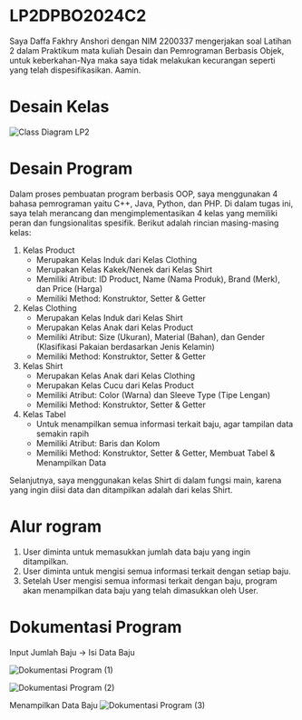 # LP2DPBO2024C2

Saya Daffa Fakhry Anshori dengan NIM 2200337 mengerjakan soal Latihan 2 dalam Praktikum mata kuliah Desain dan Pemrograman Berbasis Objek, untuk keberkahan-Nya maka saya tidak melakukan kecurangan seperti yang telah dispesifikasikan. Aamin.

# Desain Kelas
![Class Diagram LP2](https://github.com/daffahag123/LP2DPBO2024C2/assets/135239333/7356d10a-9a13-4311-b621-fd15902251a0)

# Desain Program
Dalam proses pembuatan program berbasis OOP, saya menggunakan 4 bahasa pemrograman yaitu C++, Java, Python, dan PHP. Di dalam tugas ini, saya telah merancang dan 
mengimplementasikan 4 kelas yang memiliki peran dan fungsionalitas spesifik. Berikut adalah rincian masing-masing kelas:
1. Kelas Product
   - Merupakan Kelas Induk dari Kelas Clothing
   - Merupakan Kelas Kakek/Nenek dari Kelas Shirt
   - Memiliki Atribut: ID Product, Name (Nama Produk), Brand (Merk), dan Price (Harga)
   - Memiliki Method: Konstruktor, Setter & Getter 
2. Kelas Clothing
   - Merupakan Kelas Induk dari Kelas Shirt
   - Merupakan Kelas Anak dari Kelas Product
   - Memiliki Atribut: Size (Ukuran), Material (Bahan), dan Gender (Klasifikasi Pakaian berdasarkan Jenis Kelamin)
   - Memiliki Method: Konstruktor, Setter & Getter
3. Kelas Shirt
   - Merupakan Kelas Anak dari Kelas Clothing
   - Merupakan Kelas Cucu dari Kelas Product
   - Memiliki Atribut: Color (Warna) dan Sleeve Type (Tipe Lengan)
   - Memiliki Method: Konstruktor, Setter & Getter
4. Kelas Tabel
   - Untuk menampilkan semua informasi terkait baju, agar tampilan data semakin rapih
   - Memiliki Atribut: Baris dan Kolom
   - Memiliki Method: Konstruktor, Setter & Getter, Membuat Tabel & Menampilkan Data
  
Selanjutnya, saya menggunakan kelas Shirt di dalam fungsi main, karena yang ingin diisi data dan ditampilkan adalah dari kelas Shirt.

# Alur rogram
1. User diminta untuk memasukkan jumlah data baju yang ingin ditampilkan.
2. User diminta untuk mengisi semua informasi terkait dengan setiap baju.
3. Setelah User mengisi semua informasi terkait dengan baju, program akan menampilkan data baju yang telah dimasukkan oleh User.

# Dokumentasi Program
Input Jumlah Baju -> Isi Data Baju

![Dokumentasi Program (1)](https://github.com/daffahag123/LP2DPBO2024C2/assets/135239333/a0b7be77-bdc5-43dd-a239-868587146979)

![Dokumentasi Program (2)](https://github.com/daffahag123/LP2DPBO2024C2/assets/135239333/675bc66c-2465-4a2b-89e0-3325f2e06912)

Menampilkan Data Baju
![Dokumentasi Program (3)](https://github.com/daffahag123/LP2DPBO2024C2/assets/135239333/e91a0f48-8cee-49db-866b-5fe6165ff778)




